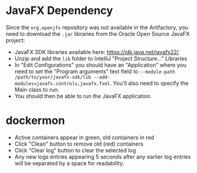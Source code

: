 # JavaFX Dependency

Since the `org.openjfx` repository was not available in the Artifactory, you need to download the `.jar` libraries from the Oracle Open Source JavaFX project:

* JavaFX SDK libraries available here: https://jdk.java.net/javafx22/
* Unzip and add the `lib` folder to IntelliJ "Project Structure..." Libraries
* In "Edit Configurations" you should have an "Application" where you need to set the "Program arguments" text field to `--module-path /path/to/your/javafx-sdk/lib --add-modules=javafx.controls,javafx.fxml`. You'll also need to specify the Main class to run.
* You should then be able to run the JavaFX application.
# dockermon
* Active containers appear in green, old containers in red
* Click "Clean" button to remove old (red) containers
* Click "Clear log" button to clear the selected log
* Any new logs entries appearing 5 seconds after any earlier log entries will be separated by a space for readability.
